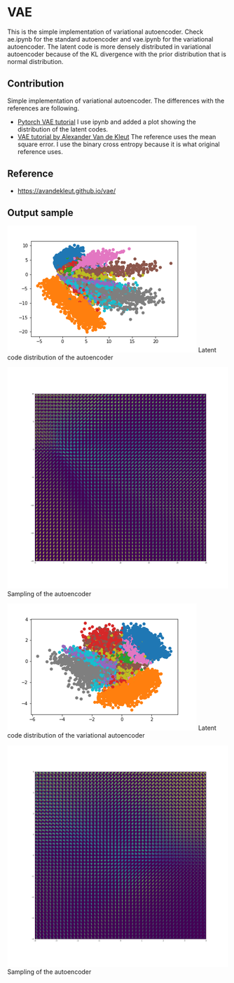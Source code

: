 # VAE
This is the simple implementation of variational autoencoder. Check ae.ipynb for the standard autoencoder and vae.ipynb for the variational autoencoder.  The latent code is more densely distributed in variational autoencoder because of the KL divergence with the prior distribution that is normal distribution.   

## Contribution
Simple implementation of variational autoencoder.  The differences with the references are following. 

- [Pytorch VAE tutorial](https://github.com/AntixK/PyTorch-VAE/blob/master/models/vanilla_vae.py) I use ipynb and added a plot showing the distribution of the latent codes.  
- [VAE tutorial by Alexander Van de Kleut](https://avandekleut.github.io/vae/) The reference uses the mean square error. I use the binary cross entropy because it is what original reference uses.  

## Reference 
-  https://avandekleut.github.io/vae/

## Output sample
![Auto encoder latent code distribution](output/ae_distribution.png)
Latent code distribution of the autoencoder

![Auto encoder sampling](output/ae_sampling.png)
Sampling of the autoencoder

![Variational autoencoder](output/vae_distribution.png)
Latent code distribution of the variational autoencoder



![Variational autoencoder sampling](output/vae_sampling.png)
Sampling of the autoencoder
